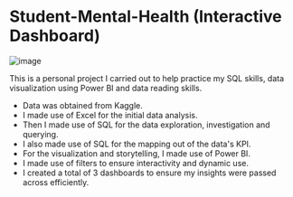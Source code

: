 # Student-Mental-Health (Interactive Dashboard)
![image](https://github.com/AMATULLAH481/Student-Mental-Health/assets/88318475/9280fb04-85a5-4eab-9a19-73ef8729b0da)


This is a personal project I carried out to help practice my SQL skills, data visualization using Power BI and data reading skills.

* Data was obtained from Kaggle.
* I made use of Excel for the initial data analysis.
* Then I made use of SQL for the data exploration, investigation  and querying.
* I also made use of SQL for the mapping out of the data's KPI.
* For the visualization and storytelling, I made use of Power BI.
* I made use of filters to ensure interactivity and dynamic use.
* I created a total of 3 dashboards to ensure my insights were passed across efficiently.
